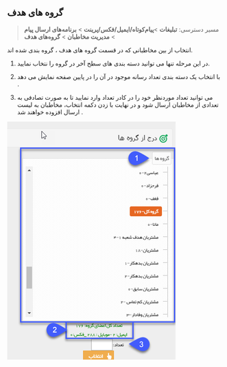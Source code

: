 ﻿## گروه های هدف

> مسیر دسترسی:  **تبلیغات** >**پیام‌کوتاه/ایمیل/فکس/پرینت** > **برنامه‌های ارسال پیام** > **مدیریت مخاطبان** > **گروه‌های هدف** 

انتخاب از بین مخاطبانی که در قسمت گروه های هدف ، گروه بندی شده اند.

1. در این مرحله تنها می توانید دسته بندی های سطح آخر در گروه را نتخاب نمایید.

2.  با انتخاب یک دسته بندی تعداد رسانه موجود در آن را در پایین صفحه نمایش می دهد .

3. می توانید تعداد موردنظر خود را در کادر تعداد وارد نمایید تا به صورت تصادفی به تعدادی از مخاطبان ارسال شود و در نهایت با زدن دکمه انتخاب، مخاطبان به لیست ارسال افزوده خواهند شد . 

![](advertise-Step3SelectAudiences-bank4.png)
